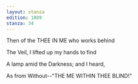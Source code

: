 ```yaml
---
layout: stanza
edition: 1889
stanza: 34
---
```


Then of the THEE IN ME who works behind

The Veil, I lifted up my hands to find

A lamp amid the Darkness; and I heard,

As from Without--"THE ME WITHIN THEE BLIND!"